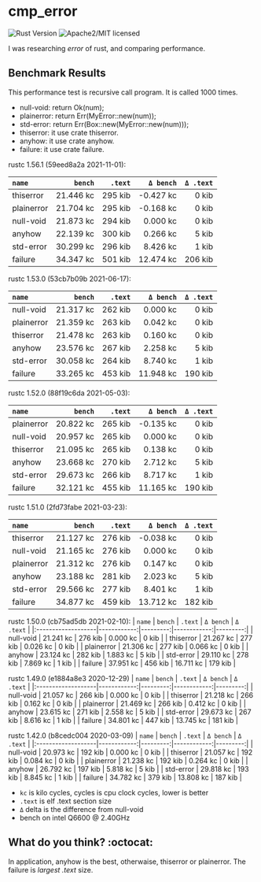 # cmp_error

![Rust Version][rustc-image]
![Apache2/MIT licensed][license-image]

I was researching *error* of rust, and comparing performance.

## Benchmark Results

This performance test is recursive call program. It is called 1000 times.

- null-void: return Ok(num);
- plainerror: return Err(MyError::new(num));
- std-error: return Err(Box::new(MyError::new(num)));
- thiserror: it use crate thiserror.
- anyhow: it use crate anyhow.
- failure: it use crate failure.

rustc 1.56.1 (59eed8a2a 2021-11-01):

|       `name`       |   `bench`   | `.text`  |  `Δ bench`  | `Δ .text` |
|:-------------------|------------:|---------:|------------:|---------:|
| thiserror          |   21.446 kc |  295 kib |   -0.427 kc |    0 kib |
| plainerror         |   21.704 kc |  295 kib |   -0.168 kc |    0 kib |
| null-void          |   21.873 kc |  294 kib |    0.000 kc |    0 kib |
| anyhow             |   22.139 kc |  300 kib |    0.266 kc |    5 kib |
| std-error          |   30.299 kc |  296 kib |    8.426 kc |    1 kib |
| failure            |   34.347 kc |  501 kib |   12.474 kc |  206 kib |

rustc 1.53.0 (53cb7b09b 2021-06-17):

|       `name`       |   `bench`   | `.text`  |  `Δ bench`  | `Δ .text` |
|:-------------------|------------:|---------:|------------:|---------:|
| null-void          |   21.317 kc |  262 kib |    0.000 kc |    0 kib |
| plainerror         |   21.359 kc |  263 kib |    0.042 kc |    0 kib |
| thiserror          |   21.478 kc |  263 kib |    0.160 kc |    0 kib |
| anyhow             |   23.576 kc |  267 kib |    2.258 kc |    5 kib |
| std-error          |   30.058 kc |  264 kib |    8.740 kc |    1 kib |
| failure            |   33.265 kc |  453 kib |   11.948 kc |  190 kib |

rustc 1.52.0 (88f19c6da 2021-05-03):

|       `name`       |   `bench`   | `.text`  |  `Δ bench`  | `Δ .text` |
|:-------------------|------------:|---------:|------------:|---------:|
| plainerror         |   20.822 kc |  265 kib |   -0.135 kc |    0 kib |
| null-void          |   20.957 kc |  265 kib |    0.000 kc |    0 kib |
| thiserror          |   21.095 kc |  265 kib |    0.138 kc |    0 kib |
| anyhow             |   23.668 kc |  270 kib |    2.712 kc |    5 kib |
| std-error          |   29.673 kc |  266 kib |    8.717 kc |    1 kib |
| failure            |   32.121 kc |  455 kib |   11.165 kc |  190 kib |


rustc 1.51.0 (2fd73fabe 2021-03-23):

|       `name`       |   `bench`   | `.text`  |  `Δ bench`  | `Δ .text` |
|:-------------------|------------:|---------:|------------:|---------:|
| thiserror          |   21.127 kc |  276 kib |   -0.038 kc |    0 kib |
| null-void          |   21.165 kc |  276 kib |    0.000 kc |    0 kib |
| plainerror         |   21.312 kc |  276 kib |    0.147 kc |    0 kib |
| anyhow             |   23.188 kc |  281 kib |    2.023 kc |    5 kib |
| std-error          |   29.566 kc |  277 kib |    8.401 kc |    1 kib |
| failure            |   34.877 kc |  459 kib |   13.712 kc |  182 kib |

rustc 1.50.0 (cb75ad5db 2021-02-10):
|       `name`       |   `bench`   | `.text`  |  `Δ bench`  | `Δ .text` |
|:-------------------|------------:|---------:|------------:|---------:|
| null-void          |   21.241 kc |  276 kib |    0.000 kc |    0 kib |
| thiserror          |   21.267 kc |  277 kib |    0.026 kc |    0 kib |
| plainerror         |   21.306 kc |  277 kib |    0.066 kc |    0 kib |
| anyhow             |   23.124 kc |  282 kib |    1.883 kc |    5 kib |
| std-error          |   29.110 kc |  278 kib |    7.869 kc |    1 kib |
| failure            |   37.951 kc |  456 kib |   16.711 kc |  179 kib |

rustc 1.49.0 (e1884a8e3 2020-12-29)
|       `name`       |   `bench`   | `.text`  |  `Δ bench`  | `Δ .text` |
|:-------------------|------------:|---------:|------------:|---------:|
| null-void          |   21.057 kc |  266 kib |    0.000 kc |    0 kib |
| thiserror          |   21.218 kc |  266 kib |    0.162 kc |    0 kib |
| plainerror         |   21.469 kc |  266 kib |    0.412 kc |    0 kib |
| anyhow             |   23.615 kc |  271 kib |    2.558 kc |    5 kib |
| std-error          |   29.673 kc |  267 kib |    8.616 kc |    1 kib |
| failure            |   34.801 kc |  447 kib |   13.745 kc |  181 kib |

rustc 1.42.0 (b8cedc004 2020-03-09)
|       `name`       |   `bench`   | `.text`  |  `Δ bench`  | `Δ .text` |
|:-------------------|------------:|---------:|------------:|---------:|
| null-void          |   20.973 kc |  192 kib |    0.000 kc |    0 kib |
| thiserror          |   21.057 kc |  192 kib |    0.084 kc |    0 kib |
| plainerror         |   21.238 kc |  192 kib |    0.264 kc |    0 kib |
| anyhow             |   26.792 kc |  197 kib |    5.818 kc |    5 kib |
| std-error          |   29.818 kc |  193 kib |    8.845 kc |    1 kib |
| failure            |   34.782 kc |  379 kib |   13.808 kc |  187 kib |

- `kc` is kilo cycles, cycles is cpu clock cycles, lower is better
- `.text` is elf .text section size
- `Δ` delta is the difference from null-void
- bench on intel Q6600 @ 2.40GHz

## What do you think? :octocat:

In application, anyhow is the best, otherwaise, thiserror or plainerror.
The failure is *largest .text* size.

[//]: # (badges)

[rustc-image]: https://img.shields.io/badge/rustc-1.56+-blue.svg
[license-image]: https://img.shields.io/badge/license-Apache2.0/MIT-blue.svg
